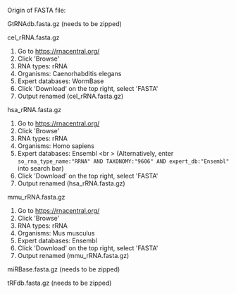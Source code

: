 Origin of FASTA file:

GtRNAdb.fasta.gz (needs to be zipped)

cel_rRNA.fasta.gz

1. Go to https://rnacentral.org/
2. Click 'Browse'
3. RNA types: rRNA
4. Organisms: Caenorhabditis elegans
5. Expert databases: WormBase
6. Click 'Download' on the top right, select 'FASTA'
7. Output renamed (cel_rRNA.fasta.gz)

hsa_rRNA.fasta.gz

1. Go to https://rnacentral.org/
2. Click 'Browse'
3. RNA types: rRNA
4. Organisms: Homo sapiens
5. Expert databases: Ensembl <br \>
  (Alternatively, enter ```so_rna_type_name:"RRNA" AND TAXONOMY:"9606" AND expert_db:"Ensembl"``` into search bar)
7. Click 'Download' on the top right, select 'FASTA'
8. Output renamed (hsa_rRNA.fasta.gz)

mmu_rRNA.fasta.gz

1. Go to https://rnacentral.org/
2. Click 'Browse'
3. RNA types: rRNA
4. Organisms: Mus musculus
5. Expert databases: Ensembl
6. Click 'Download' on the top right, select 'FASTA'
7. Output renamed (mmu_rRNA.fasta.gz)

miRBase.fasta.gz (needs to be zipped)



tRFdb.fasta.gz (needs to be zipped)

